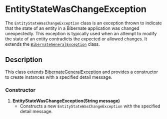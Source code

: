 # EntityStateWasChangeException

The `EntityStateWasChangeException` class is an exception thrown to indicate that the state of an entity in a Bibernate
application was changed unexpectedly. This exception is typically used when an attempt to modify the state of an entity
contradicts the expected or allowed changes. It extends the [`BibernateGeneralException`](#) class.

## Description

This class extends [BibernateGeneralException](BibernateGeneralException.md) and provides a constructor to create instances with a specified detail
message.

### Constructor

1. **EntityStateWasChangeException(String message)**
    - Constructs a new `EntityStateWasChangeException` with the specified detail message.
